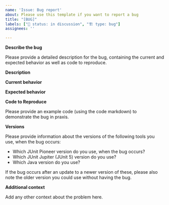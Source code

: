```yaml
---
name: 'Issue: Bug report'
about: Please use this template if you want to report a bug
title: "[BUG]"
labels: ["🚦 status: in discussion", "🏗️ type: bug"]
assignees: ''

---
```


**Describe the bug**

Please provide a detailed description for the bug, containing the current and expected behavior as well as code to reproduce.

**Description**

**Current behavior**

**Expected behavior**

**Code to Reproduce**

Please provide an example code (using the code markdown) to demonstrate the bug in praxis.

**Versions**

Please provide information about the versions of the following tools you use, when the bug occurs:

* Which JUnit Pioneer version do you use, when the bug occurs?
* Which JUnit Jupiter (JUnit 5) version do you use?
* Which Java version do you use?

If the bug occurs after an update to a newer version of these, please also note the older version you could use without having the bug.

**Additional context**

Add any other context about the problem here.